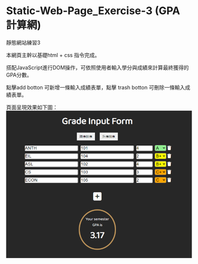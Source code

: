 # Static-Web-Page_Exercise-3 (GPA 計算網)

靜態網站練習3

本網頁主幹以基礎html + css 指令完成。

搭配JavaScript進行DOM操作，可依照使用者輸入學分與成績來計算最終獲得的GPA分數。

點擊add botton 可新增一條輸入成績表單，點擊 trash botton 可刪除一條輸入成績表單。


頁面呈現效果如下圖：
![image](https://github.com/adad09382/Static-Web-Page_Exercise-3/blob/master/README.png)
